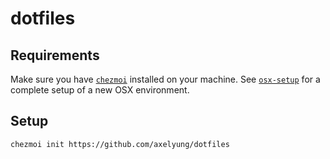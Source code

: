 # dotfiles

## Requirements

Make sure you have [`chezmoi`](https://www.chezmoi.io/) installed on your machine. See [`osx-setup`](https://github.com/axelyung/osx-setup) for a complete setup of a new OSX environment.

## Setup

```zsh
chezmoi init https://github.com/axelyung/dotfiles
```
